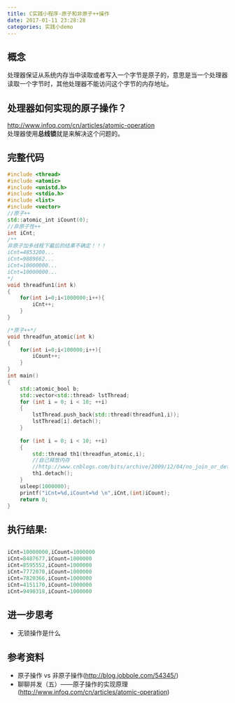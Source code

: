 ```yaml
---
title: C实践小程序-原子和非原子++操作
date: 2017-01-11 23:28:28
categories: 实践小demo
---
```

## 概念
处理器保证从系统内存当中读取或者写入一个字节是原子的，意思是当一个处理器读取一个字节时，其他处理器不能访问这个字节的内存地址。    

## 处理器如何实现的原子操作？
http://www.infoq.com/cn/articles/atomic-operation   
处理器使用**总线锁**就是来解决这个问题的。   


## 完整代码
```cpp
#include <thread>
#include <atomic>
#include <unistd.h>
#include <stdio.h>
#include <list>
#include <vector>
//原子++
std::atomic_int iCount(0);
//非原子性++
int iCnt;
/**
非原子加多线程下最后的结果不确定！！！
iCnt=4853200...
iCnt=9889662...
iCnt=10000000...
iCnt=10000000...
*/
void threadfun1(int k)
{
    for(int i=0;i<1000000;i++){
		iCnt++;
	}
}

/*原子++*/
void threadfun_atomic(int k)
{
    for(int i=0;i<100000;i++){
		iCount++;
	}
}
int main()
{
    std::atomic_bool b;
    std::vector<std::thread> lstThread;
    for (int i = 0; i < 10; ++i)
    {
        lstThread.push_back(std::thread(threadfun1,i));
		lstThread[i].detach();
    }
    
	for (int i = 0; i < 10; ++i)
    {
        std::thread th1(threadfun_atomic,i);
		//自己释放内存
		//http://www.cnblogs.com/bits/archive/2009/12/04/no_join_or_detach_memory_leak.html
		th1.detach();
    }
	usleep(1000000);
	printf("iCnt=%d,iCount=%d \n",iCnt,(int)iCount);
	return 0;
}

```

## 执行结果:
```cpp

iCnt=10000000,iCount=1000000 
iCnt=8487677,iCount=1000000 
iCnt=8595552,iCount=1000000 
iCnt=7772070,iCount=1000000 
iCnt=7820366,iCount=1000000 
iCnt=4151170,iCount=1000000 
iCnt=9490318,iCount=1000000 
```

## 进一步思考
- 无锁操作是什么

## 参考资料
- 原子操作 vs 非原子操作(http://blog.jobbole.com/54345/)
- 聊聊并发（五）——原子操作的实现原理(http://www.infoq.com/cn/articles/atomic-operation)
